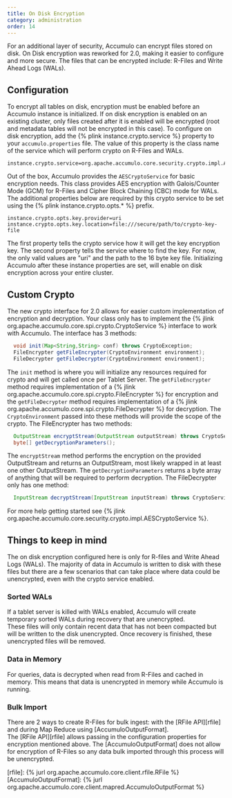 ```yaml
---
title: On Disk Encryption
category: administration
order: 14
---
```


For an additional layer of security, Accumulo can encrypt files stored on disk.  On Disk encryption was reworked 
for 2.0, making it easier to configure and more secure.  The files that can be encrypted include: R-Files and Write Ahead Logs (WALs).

## Configuration

To encrypt all tables on disk, encryption must be enabled before an Accumulo instance is initialized.  If on disk 
encryption is enabled on an existing cluster, only files created after it is enabled will be encrypted 
(root and metadata tables will not be encrypted in this case).  To configure on disk encryption, add the 
{% plink instance.crypto.service %} property to your `accumulo.properties` file.  The value of this property is the
class name of the service which will perform crypto on R-Files and WALs. 
```
instance.crypto.service=org.apache.accumulo.core.security.crypto.impl.AESCryptoService
```
Out of the box, Accumulo provides the `AESCryptoService` for basic encryption needs.  This class provides AES encryption 
with Galois/Counter Mode (GCM) for R-Files and Cipher Block Chaining (CBC) mode for WALs.  The additional properties 
below are required by this crypto service to be set using the {% plink instance.crypto.opts.* %} prefix.
```
instance.crypto.opts.key.provider=uri
instance.crypto.opts.key.location=file:///secure/path/to/crypto-key-file
```
The first property tells the crypto service how it will get the key encryption key.  The second property tells the service 
where to find the key.  For now, the only valid values are "uri" and the path to the 16 byte key file. Initializing Accumulo after these
instance properties are set, will enable on disk encryption across your entire cluster.

## Custom Crypto

The new crypto interface for 2.0 allows for easier custom implementation of encryption and decryption. Your
class only has to implement the {% jlink org.apache.accumulo.core.spi.crypto.CryptoService %} interface to work with Accumulo.
The interface has 3 methods:
```java
  void init(Map<String,String> conf) throws CryptoException;
  FileEncrypter getFileEncrypter(CryptoEnvironment environment);
  FileDecrypter getFileDecrypter(CryptoEnvironment environment);
```
The `init` method is where you will initialize any resources required for crypto and will get called once per Tablet Server.
The `getFileEncrypter` method requires implementation of a {% jlink org.apache.accumulo.core.spi.crypto.FileEncrypter %} 
for encryption and the `getFileDecrypter` method requires implementation of a {% jlink org.apache.accumulo.core.spi.crypto.FileDecrypter %} 
for decryption. The `CryptoEnvironment` passed into these methods will provide the scope of the crypto. 
The FileEncrypter has two methods:
```java
  OutputStream encryptStream(OutputStream outputStream) throws CryptoService.CryptoException;
  byte[] getDecryptionParameters();
```
The `encryptStream` method performs the encryption on the provided OutputStream and returns an OutputStream, most likely 
wrapped in at least one other OutputStream.  The `getDecryptionParameters` returns a byte array of anything that will be 
required to perform decryption. The FileDecrypter only has one method:
```java
  InputStream decryptStream(InputStream inputStream) throws CryptoService.CryptoException;
```
For more help getting started see {% jlink org.apache.accumulo.core.security.crypto.impl.AESCryptoService %}.

## Things to keep in mind

The on disk encryption configured here is only for R-files and Write Ahead Logs (WALs).  The majority of data in Accumulo 
is written to disk with these files but there are a few scenarios that can take place where data could be unencrypted, 
even with the crypto service enabled.

### Sorted WALs

If a tablet server is killed with WALs enabled, Accumulo will create temporary sorted WALs during recovery that are unencrypted.  
These files will only contain recent data that has not been compacted but will be written to the disk unencrypted. Once recovery 
is finished, these unencrypted files will be removed.

### Data in Memory

For queries, data is decrypted when read from R-Files and cached in memory.  This means that data is unencrypted in memory 
while Accumulo is running.

### Bulk Import

There are 2 ways to create R-Files for bulk ingest: with the [RFile API][rfile] and during Map Reduce using [AccumuloOutputFormat].  
The [RFile API][rfile] allows passing in the configuration properties for encryption mentioned above.  The [AccumuloOutputFormat] does 
not allow for encryption of R-Files so any data bulk imported through this process will be unencrypted.

[rfile]: {% jurl org.apache.accumulo.core.client.rfile.RFile %}
[AccumuloOutputFormat]: {% jurl org.apache.accumulo.core.client.mapred.AccumuloOutputFormat %}